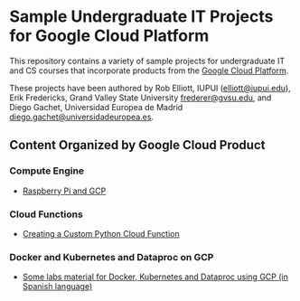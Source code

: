 # Sample Undergraduate IT Projects for Google Cloud Platform

This repository contains a variety of sample projects for undergraduate IT and CS courses that incorporate products from the [Google Cloud Platform](https://cloud.google.com/).

These projects have been authored by Rob Elliott, IUPUI ([elliott@iupui.edu](mailto://elliott@iupui.edu)), Erik Fredericks, Grand Valley State University [frederer@gvsu.edu](mailto://frederer@gvsu.edu), and Diego Gachet, Universidad Europea de Madrid [diego.gachet@universidadeuropea.es](mailto://diego.gachet@universidadeuropea.es).


## Content Organized by Google Cloud Product

### Compute Engine
* [Raspberry Pi and GCP](Raspberry-Pi-and-GCP)

### Cloud Functions
* [Creating a Custom Python Cloud Function](custom-cloud-function-python)

### Docker and Kubernetes and Dataproc on GCP
* [Some labs material for Docker, Kubernetes and Dataproc using GCP (in Spanish language)  ](UEM-GCP-Spanish)
